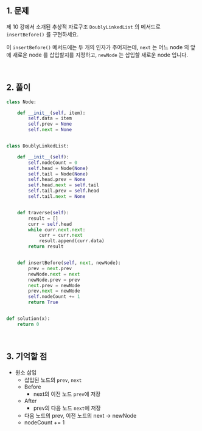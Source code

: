 ## 1. 문제

제 10 강에서 소개된 추상적 자료구조 `DoublyLinkedList` 의 메서드로 `insertBefore()` 를 구현하세요.

이 `insertBefore()` 메서드에는 두 개의 인자가 주어지는데, `next` 는 어느 node 의 앞에 새로운 node 를 삽입할지를 지정하고, `newNode` 는 삽입할 새로운 node 입니다.

<br>

## 2. 풀이

```python
class Node:

    def __init__(self, item):
        self.data = item
        self.prev = None
        self.next = None


class DoublyLinkedList:

    def __init__(self):
        self.nodeCount = 0
        self.head = Node(None)
        self.tail = Node(None)
        self.head.prev = None
        self.head.next = self.tail
        self.tail.prev = self.head
        self.tail.next = None


    def traverse(self):
        result = []
        curr = self.head
        while curr.next.next:
            curr = curr.next
            result.append(curr.data)
        return result


    def insertBefore(self, next, newNode):
        prev = next.prev
        newNode.next = next
        newNode.prev = prev
        next.prev = newNode
        prev.next = newNode
        self.nodeCount += 1
        return True


def solution(x):
    return 0
```

<br>

## 3. 기억할 점

- 원소 삽입
    - 삽입된 노드의 `prev`, `next`
    - Before
        - next의 이전 노드 `prev`에 저장
    - After
        - prev의 다음 노드 `next`에 저장
    - 다음 노드의 prev, 이전 노드의 next -> newNode
    - nodeCount += 1